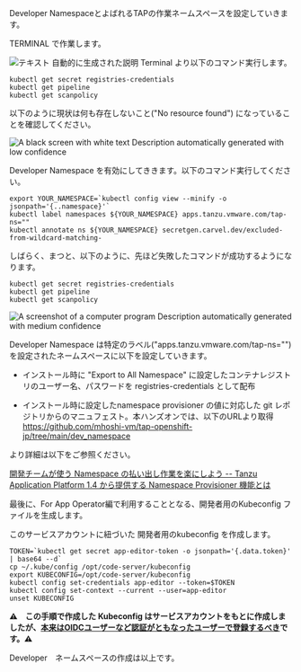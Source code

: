 
Developer NamespaceとよばれるTAPの作業ネームスペースを設定していきます。

TERMINAL で作業します。

![テキスト
自動的に生成された説明](../media/image2.png)
Terminal より以下のコマンド実行します。

```execute
kubectl get secret registries-credentials
kubectl get pipeline
kubectl get scanpolicy
```
以下のように現状は何も存在しないこと("No resource found")
になっていることを確認してください。

![A black screen with white text Description automatically generated
with low confidence](../media/image3.png)

Developer Namespace
を有効にしてききます。以下のコマンド実行してください。

```execute
export YOUR_NAMESPACE=`kubectl config view --minify -o jsonpath='{..namespace}'`
kubectl label namespaces ${YOUR_NAMESPACE} apps.tanzu.vmware.com/tap-ns=""
kubectl annotate ns ${YOUR_NAMESPACE} secretgen.carvel.dev/excluded-from-wildcard-matching-
```

しばらく、まつと、以下のように、先ほど失敗したコマンドが成功するようになります。

```execute
kubectl get secret registries-credentials
kubectl get pipeline
kubectl get scanpolicy
```


![A screenshot of a computer program Description automatically generated
with medium confidence](../media/image4.png)

Developer Namespace
は特定のラベル("apps.tanzu.vmware.com/tap-ns=\"\")を設定されたネームスペースに以下を設定していきます。

-   インストール時に "Export to All Namespace"
    に設定したコンテナレジストリのユーザー名、パスワードを
    registries-credentials として配布

-   インストール時に設定したnamespace provisioner の値に対応した git
    レポジトリからのマニュフェスト。本ハンズオンでは、以下のURLより取得\
    <https://github.com/mhoshi-vm/tap-openshift-jp/tree/main/dev_namespace>

より詳細は以下をご参照ください。

[開発チームが使う Namespace の払い出し作業を楽にしよう -- Tanzu
Application Platform 1.4 から提供する Namespace Provisioner
機能とは](https://blogs.vmware.com/vmware-japan/2023/03/namespace-provision.html)

最後に、For App Operator編で利用することとなる、開発者用のKubeconfig
ファイルを生成します。

このサービスアカウントに紐づいた 開発者用のkubeconfig を作成します。

```execute
TOKEN=`kubectl get secret app-editor-token -o jsonpath='{.data.token}' | base64 --d`
cp ~/.kube/config /opt/code-server/kubeconfig
export KUBECONFIG=/opt/code-server/kubeconfig
kubectl config set-credentials app-editor --token=$TOKEN
kubectl config set-context --current --user=app-editor
unset KUBECONFIG
```

**⚠️　この手順で作成した Kubeconfig
はサービスアカウントをもとに作成しましたが、[本来はOIDCユーザーなど認証がともなったユーザーで登録するべき](https://docs.vmware.com/en/VMware-Tanzu-Application-Platform/1.3/tap/GUID-authn-authz-pinniped-install-guide.html)です。⚠️**

Developer　ネームスペースの作成は以上です。
